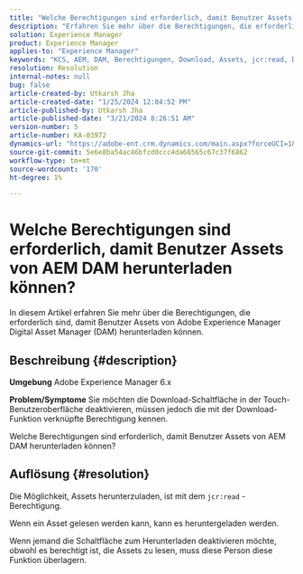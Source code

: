 ```yaml
---
title: "Welche Berechtigungen sind erforderlich, damit Benutzer Assets von AEM DAM herunterladen können?"
description: "Erfahren Sie mehr über die Berechtigungen, die erforderlich sind, damit Benutzer Assets von Adobe Experience Manager DAM herunterladen können."
solution: Experience Manager
product: Experience Manager
applies-to: "Experience Manager"
keywords: "KCS, AEM, DAM, Berechtigungen, Download, Assets, jcr:read, Digital Asset Management System"
resolution: Resolution
internal-notes: null
bug: false
article-created-by: Utkarsh Jha
article-created-date: "1/25/2024 12:04:52 PM"
article-published-by: Utkarsh Jha
article-published-date: "3/21/2024 8:26:51 AM"
version-number: 5
article-number: KA-03972
dynamics-url: "https://adobe-ent.crm.dynamics.com/main.aspx?forceUCI=1&pagetype=entityrecord&etn=knowledgearticle&id=ecedb8ef-79bb-ee11-a569-6045bd0065b6"
source-git-commit: 5e6e8ba54ac46bfcd0ccc4da66565c67c37f6862
workflow-type: tm+mt
source-wordcount: '170'
ht-degree: 1%

---
```


# Welche Berechtigungen sind erforderlich, damit Benutzer Assets von AEM DAM herunterladen können?


In diesem Artikel erfahren Sie mehr über die Berechtigungen, die erforderlich sind, damit Benutzer Assets von Adobe Experience Manager Digital Asset Manager (DAM) herunterladen können.

## Beschreibung {#description}


<b>Umgebung</b>
Adobe Experience Manager 6.x

<b>Problem/Symptome</b>
Sie möchten die Download-Schaltfläche in der Touch-Benutzeroberfläche deaktivieren, müssen jedoch die mit der Download-Funktion verknüpfte Berechtigung kennen.

Welche Berechtigungen sind erforderlich, damit Benutzer Assets von AEM DAM herunterladen können?


## Auflösung {#resolution}


Die Möglichkeit, Assets herunterzuladen, ist mit dem `jcr:read` -Berechtigung.

Wenn ein Asset gelesen werden kann, kann es heruntergeladen werden.

Wenn jemand die Schaltfläche zum Herunterladen deaktivieren möchte, obwohl es berechtigt ist, die Assets zu lesen, muss diese Person diese Funktion überlagern.
